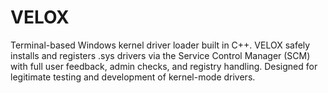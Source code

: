 # VELOX
Terminal-based Windows kernel driver loader built in C++. VELOX safely installs and registers .sys drivers via the Service Control Manager (SCM) with full user feedback, admin checks, and registry handling. Designed for legitimate testing and development of kernel-mode drivers.
